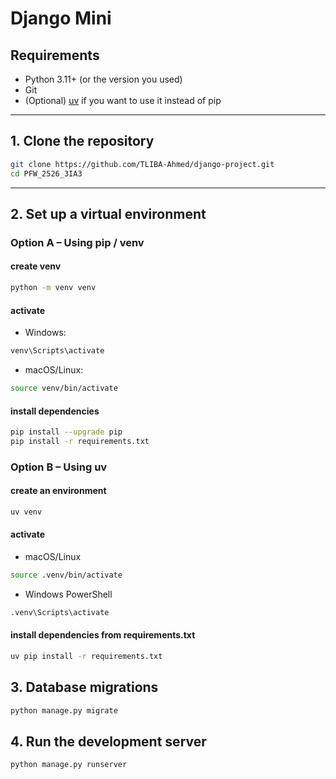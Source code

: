 # Django Mini 



## Requirements
- Python 3.11+ (or the version you used)
- Git
- (Optional) [uv](https://github.com/astral-sh/uv) if you want to use it instead of pip

---

## 1. Clone the repository
```bash
git clone https://github.com/TLIBA-Ahmed/django-project.git
cd PFW_2526_3IA3
```
---

## 2. Set up a virtual environment
### Option A – Using pip / venv
#### create venv
```bash
python -m venv venv
```
#### activate
- Windows:
```bash
venv\Scripts\activate
```
- macOS/Linux:
```bash
source venv/bin/activate
```
#### install dependencies
```bash
pip install --upgrade pip
pip install -r requirements.txt
```
### Option B – Using uv

#### create an environment
```bash
uv venv

```
#### activate 
- macOS/Linux
```bash
source .venv/bin/activate
```        
- Windows PowerShell
```bash
.venv\Scripts\activate
```

#### install dependencies from requirements.txt
```bash
uv pip install -r requirements.txt
```

## 3. Database migrations
```bash
python manage.py migrate
```

## 4. Run the development server
```bash
python manage.py runserver
```

